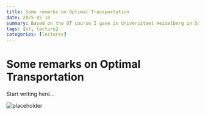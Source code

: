 ```yaml
---
title: Some remarks on Optimal Transportation
date: 2025-05-10
summary: Based on the OT course I gave in Universitaet Heidelberg in SoSe '25
tags: [ot, lecture]
categories: [lectures]
---
```


# Some remarks on Optimal Transportation

Start writing here...

![placeholder](images/placeholder.png)
